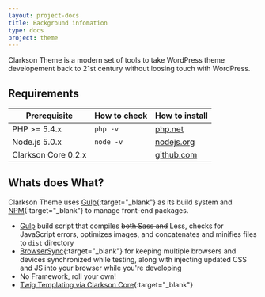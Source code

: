 ```yaml
---
layout: project-docs
title: Background infomation
type: docs
project: theme
---
```

Clarkson Theme is a modern set of tools to take WordPress theme developement back to 21st century without loosing touch with WordPress.

## Requirements

| Prerequisite    | How to check | How to install
| --------------- | ------------ | ------------- |
| PHP >= 5.4.x    | `php -v`     | [php.net](http://php.net/manual/en/install.php) |
| Node.js 5.0.x   | `node -v`    | [nodejs.org](http://nodejs.org/) |
| Clarkson Core 0.2.x  |              | [github.com](https://github.com/level-level/Clarkson-Core) |

## Whats does What?

Clarkson Theme uses [Gulp](http://gulpjs.com/){:target="_blank"} as its build system and [NPM](https://docs.npmjs.com/getting-started/installing-npm-packages-locally){:target="_blank"} to manage front-end packages.

* [Gulp](http://gulpjs.com/) build script that compiles ~~both Sass and~~ Less, checks for JavaScript errors, optimizes images, and concatenates and minifies files to `dist` directory
* [BrowserSync](http://www.browsersync.io/){:target="_blank"} for keeping multiple browsers and devices synchronized while testing, along with injecting updated CSS and JS into your browser while you're developing
* No Framework, roll your own!
* [Twig Templating via Clarkson Core](http://twig.sensiolabs.org/){:target="_blank"}
